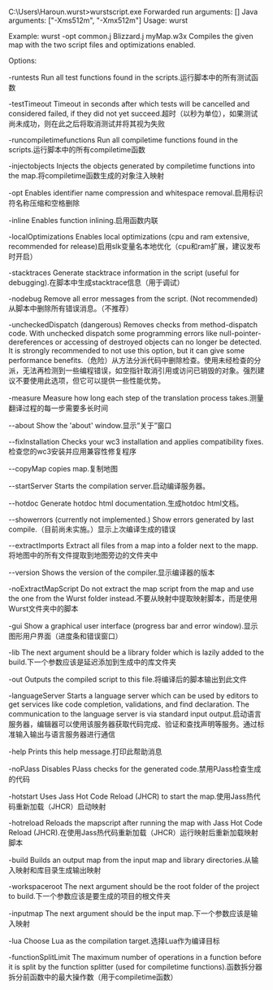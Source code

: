 C:\Users\Haroun\.wurst>wurstscript.exe
Forwarded run arguments: []
Java arguments: ["-Xms512m", "-Xmx512m"]
Usage:
wurst <options> <files>

Example: wurst -opt common.j Blizzard.j myMap.w3x
Compiles the given map with the two script files and optimizations enabled.

Options:

-runtests
        Run all test functions found in the scripts.运行脚本中的所有测试函数

-testTimeout
        Timeout in seconds after which tests will be cancelled and considered failed, if they did not yet succeed.超时（以秒为单位），如果测试尚未成功，则在此之后将取消测试并将其视为失败

-runcompiletimefunctions
        Run all compiletime functions found in the scripts.运行脚本中的所有compiletime函数

-injectobjects
        Injects the objects generated by compiletime functions into the map.将compiletime函数生成的对象注入映射

-opt
        Enables identifier name compression and whitespace removal.启用标识符名称压缩和空格删除

-inline
        Enables function inlining.启用函数内联

-localOptimizations
        Enables local optimizations (cpu and ram extensive, recommended for release)启用slk变量名本地优化（cpu和ram扩展，建议发布时开启）

-stacktraces
        Generate stacktrace information in the script (useful for debugging).在脚本中生成stacktrace信息（用于调试）

-nodebug
        Remove all error messages from the script. (Not recommended)从脚本中删除所有错误消息。（不推荐）

-uncheckedDispatch
        (dangerous) Removes checks from method-dispatch code. With unchecked dispatch some programming errors like null-pointer-dereferences or accessing of destroyed objects can no longer be detected. It is strongly recommended to not use this option, but it can give some performance benefits.（危险）从方法分派代码中删除检查。使用未经检查的分派，无法再检测到一些编程错误，如空指针取消引用或访问已销毁的对象。强烈建议不要使用此选项，但它可以提供一些性能优势。

-measure
        Measure how long each step of the translation process takes.测量翻译过程的每一步需要多长时间

--about
        Show the 'about' window.显示“关于”窗口

--fixInstallation
        Checks your wc3 installation and applies compatibility fixes.检查您的wc3安装并应用兼容性修复程序

--copyMap
        copies map.复制地图 

--startServer
        Starts the compilation server.启动编译服务器。

--hotdoc
        Generate hotdoc html documentation.生成hotdoc html文档。

--showerrors
        (currently not implemented.) Show errors generated by last compile.（目前尚未实施。）显示上次编译生成的错误

--extractImports
        Extract all files from a map into a folder next to the mapp.将地图中的所有文件提取到地图旁边的文件夹中

--version
        Shows the version of the compiler.显示编译器的版本

-noExtractMapScript
        Do not extract the map script from the map and use the one from the Wurst folder instead.不要从映射中提取映射脚本，而是使用Wurst文件夹中的脚本

-gui
        Show a graphical user interface (progress bar and error window).显示图形用户界面（进度条和错误窗口）

-lib
        The next argument should be a library folder which is lazily added to the build.下一个参数应该是延迟添加到生成中的库文件夹

-out
        Outputs the compiled script to this file.将编译后的脚本输出到此文件

-languageServer
        Starts a language server which can be used by editors to get services like code completion, validations, and find declaration. The communication to the language server is via standard input output.启动语言服务器，编辑器可以使用该服务器获取代码完成、验证和查找声明等服务。通过标准输入输出与语言服务器进行通信

-help
        Prints this help message.打印此帮助消息

-noPJass
        Disables PJass checks for the generated code.禁用PJass检查生成的代码

-hotstart
        Uses Jass Hot Code Reload (JHCR) to start the map.使用Jass热代码重新加载（JHCR）启动映射

-hotreload
        Reloads the mapscript after running the map with Jass Hot Code Reload (JHCR).在使用Jass热代码重新加载（JHCR）运行映射后重新加载映射脚本

-build
        Builds an output map from the input map and library directories.从输入映射和库目录生成输出映射

-workspaceroot
        The next argument should be the root folder of the project to build.下一个参数应该是要生成的项目的根文件夹

-inputmap
        The next argument should be the input map.下一个参数应该是输入映射

-lua
        Choose Lua as the compilation target.选择Lua作为编译目标

-functionSplitLimit
        The maximum number of operations in a function before it is split by the function splitter (used for compiletime functions).函数拆分器拆分前函数中的最大操作数（用于compiletime函数）